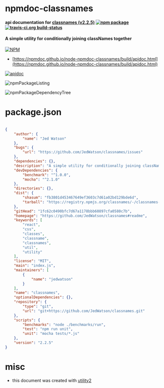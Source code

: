 # npmdoc-classnames

#### api documentation for  [classnames (v2.2.5)](https://github.com/JedWatson/classnames#readme)  [![npm package](https://img.shields.io/npm/v/npmdoc-classnames.svg?style=flat-square)](https://www.npmjs.org/package/npmdoc-classnames) [![travis-ci.org build-status](https://api.travis-ci.org/npmdoc/node-npmdoc-classnames.svg)](https://travis-ci.org/npmdoc/node-npmdoc-classnames)

#### A simple utility for conditionally joining classNames together

[![NPM](https://nodei.co/npm/classnames.png?downloads=true&downloadRank=true&stars=true)](https://www.npmjs.com/package/classnames)

- [https://npmdoc.github.io/node-npmdoc-classnames/build/apidoc.html](https://npmdoc.github.io/node-npmdoc-classnames/build/apidoc.html)

[![apidoc](https://npmdoc.github.io/node-npmdoc-classnames/build/screenCapture.buildCi.browser.%252Ftmp%252Fbuild%252Fapidoc.html.png)](https://npmdoc.github.io/node-npmdoc-classnames/build/apidoc.html)

![npmPackageListing](https://npmdoc.github.io/node-npmdoc-classnames/build/screenCapture.npmPackageListing.svg)

![npmPackageDependencyTree](https://npmdoc.github.io/node-npmdoc-classnames/build/screenCapture.npmPackageDependencyTree.svg)



# package.json

```json

{
    "author": {
        "name": "Jed Watson"
    },
    "bugs": {
        "url": "https://github.com/JedWatson/classnames/issues"
    },
    "dependencies": {},
    "description": "A simple utility for conditionally joining classNames together",
    "devDependencies": {
        "benchmark": "^1.0.0",
        "mocha": "^2.1.0"
    },
    "directories": {},
    "dist": {
        "shasum": "fb3801d453467649ef3603c7d61a02bd129bde6d",
        "tarball": "https://registry.npmjs.org/classnames/-/classnames-2.2.5.tgz"
    },
    "gitHead": "1fc62c0490bfc7d67a1178bbb60897cfa0580c7b",
    "homepage": "https://github.com/JedWatson/classnames#readme",
    "keywords": [
        "react",
        "css",
        "classes",
        "classname",
        "classnames",
        "util",
        "utility"
    ],
    "license": "MIT",
    "main": "index.js",
    "maintainers": [
        {
            "name": "jedwatson"
        }
    ],
    "name": "classnames",
    "optionalDependencies": {},
    "repository": {
        "type": "git",
        "url": "git+https://github.com/JedWatson/classnames.git"
    },
    "scripts": {
        "benchmarks": "node ./benchmarks/run",
        "test": "npm run unit",
        "unit": "mocha tests/*.js"
    },
    "version": "2.2.5"
}
```



# misc
- this document was created with [utility2](https://github.com/kaizhu256/node-utility2)
